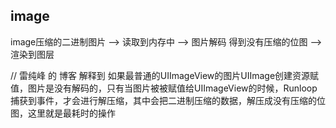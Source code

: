 
## image

image压缩的二进制图片 --> 读取到内存中  --> 图片解码 得到没有压缩的位图  --> 渲染到图层

// 雷纯峰 的 博客 解释到
如果最普通的UIImageView的图片UIImage创建资源赋值，图片是没有解码的，只有当图片被被赋值给UIImageView的时候，Runloop捕获到事件，才会进行解压缩，其中会把二进制压缩的数据，解压成没有压缩的位图，这里就是最耗时的操作